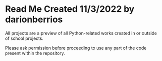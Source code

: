 # Read Me Created **11/3/2022** by darionberrios

All projects are a preview of all Python-related works created in or outside of school projects.

Please ask permission before proceeding to use any part of the code present within the repository.
